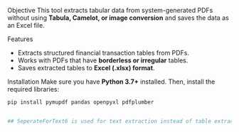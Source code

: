 
 Objective
This tool extracts tabular data from system-generated PDFs without using **Tabula, Camelot, or image conversion** and saves the data as an Excel file.

Features
- Extracts structured financial transaction tables from PDFs.  
- Works with PDFs that have **borderless or irregular** tables.  
- Saves extracted tables to **Excel (.xlsx) format**.  

Installation
Make sure you have **Python 3.7+** installed. Then, install the required libraries:
```bash
pip install pymupdf pandas openpyxl pdfplumber


## SeperateForText6 is used for text extraction instead of table extraction as pdf text6 includes scanned images
